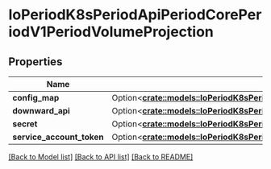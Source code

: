 # IoPeriodK8sPeriodApiPeriodCorePeriodV1PeriodVolumeProjection

## Properties

Name | Type | Description | Notes
------------ | ------------- | ------------- | -------------
**config_map** | Option<[**crate::models::IoPeriodK8sPeriodApiPeriodCorePeriodV1PeriodConfigMapProjection**](io.k8s.api.core.v1.ConfigMapProjection.md)> |  | [optional]
**downward_api** | Option<[**crate::models::IoPeriodK8sPeriodApiPeriodCorePeriodV1PeriodDownwardApiProjection**](io.k8s.api.core.v1.DownwardAPIProjection.md)> |  | [optional]
**secret** | Option<[**crate::models::IoPeriodK8sPeriodApiPeriodCorePeriodV1PeriodSecretProjection**](io.k8s.api.core.v1.SecretProjection.md)> |  | [optional]
**service_account_token** | Option<[**crate::models::IoPeriodK8sPeriodApiPeriodCorePeriodV1PeriodServiceAccountTokenProjection**](io.k8s.api.core.v1.ServiceAccountTokenProjection.md)> |  | [optional]

[[Back to Model list]](../README.md#documentation-for-models) [[Back to API list]](../README.md#documentation-for-api-endpoints) [[Back to README]](../README.md)


